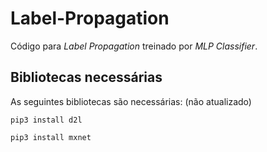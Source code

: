 # Label-Propagation

Código para *Label Propagation* treinado por *MLP Classifier*.


## Bibliotecas necessárias

As seguintes bibliotecas são necessárias: (não atualizado)

`pip3 install d2l`

`pip3 install mxnet`
